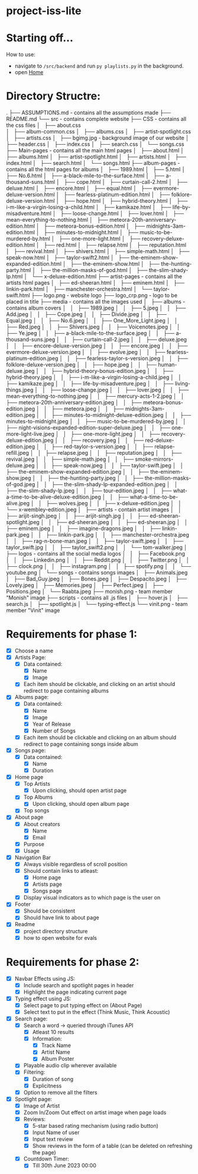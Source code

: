 # project-iss-lite 

# Starting off...
How to use:
- navigate to ``/src/backend`` and run ``py playlists.py`` in the background.
- open [Home](./src/Main-pages/index.html)

# Directory Structre:
.
├── ASSUMPTIONS.md                     - contains all the assumptions made
├── README.md
└── src                                 - contains complete website
    ├── CSS                             - contains all the css files
    │   ├── about.css    
    │   ├── album-common.css
    │   ├── albums.css
    │   ├── artist-spotlight.css
    │   ├── artists.css
    │   ├── bgimg.jpg                   - background image of our website
    │   ├── header.css
    │   ├── index.css
    │   ├── search.css
    │   └── songs.css
    ├── Main-pages                      - contains all the main html pages
    │   ├── about.html
    │   ├── albums.html
    │   ├── artist-spotlight.html
    │   ├── artists.html
    │   ├── index.html
    │   ├── search.html
    │   └── songs.html
    ├── album-pages                     - contains all the html pages for albums
    │   ├── 1989.html
    │   ├── 5.html
    │   ├── No.6.html
    │   ├── a-black-mile-to-the-surface.html
    │   ├── a-thousand-suns.html
    │   ├── cope.html
    │   ├── curtain-call-2.html
    │   ├── deluxe.html
    │   ├── encore.html
    │   ├── equal.html
    │   ├── evermore-deluxe-version.html
    │   ├── fearless-platinum-edition.html
    │   ├── folklore-deluxe-version.html
    │   ├── hope.html
    │   ├── hybrid-theory.html
    │   ├── i-m-like-a-virgin-losing-a-child.html
    │   ├── kamikaze.html
    │   ├── life-by-misadventure.html
    │   ├── loose-change.html
    │   ├── lover.html
    │   ├── mean-everything-to-nothing.html
    │   ├── meteora-20th-anniversary-edition.html
    │   ├── meteora-bonus-edition.html
    │   ├── midnights-3am-edition.html
    │   ├── minutes-to-midnight.html
    │   ├── music-to-be-murdered-by.html
    │   ├── one-more-light.html
    │   ├── recovery-deluxe-edition.html
    │   ├── red.html
    │   ├── relapse.html
    │   ├── reputation.html
    │   ├── revival.html
    │   ├── shivers.html
    │   ├── simple-math.html
    │   ├── speak-now.html
    │   ├── taylor-swift2.html
    │   ├── the-eminem-show-expanded-edition.html
    │   ├── the-eminem-show.html
    │   ├── the-hunting-party.html
    │   ├── the-million-masks-of-god.html
    │   ├── the-slim-shady-lp.html
    │   └── x-deluxe-edition.html
    ├── artist-pages                            - contains all the artists html pages
    │   ├── ed-sheeran.html
    │   ├── eminem.html
    │   ├── linkin-park.html
    │   ├── manchester-orchestra.html
    │   └── taylor-swift.html
    ├── logo.png                                - website logo
    ├── logo_crp.png                            - logo to be placed in title
    ├── media                                   - contains all the images used
    │   ├── albums                              - contains album covers
    │   │   ├── 1989.jpeg
    │   │   ├── 5.jpeg
    │   │   ├── Add.jpeg
    │   │   ├── Cope.jpeg
    │   │   ├── Divide.jpeg
    │   │   ├── Equal.jpeg
    │   │   ├── No.6.jpeg
    │   │   ├── One_More_Light.jpeg
    │   │   ├── Red.jpeg
    │   │   ├── Shivers.jpeg
    │   │   ├── Voicenotes.jpeg
    │   │   ├── Ye.jpeg
    │   │   ├── a-black-mile-to-the-surface.jpeg
    │   │   ├── a-thousand-suns.jpeg
    │   │   ├── curtain-call-2.jpeg
    │   │   ├── deluxe.jpeg
    │   │   ├── encore-deluxe-version.jpeg
    │   │   ├── encore.jpeg
    │   │   ├── evermore-deluxe-version.jpeg
    │   │   ├── evolve.jpeg
    │   │   ├── fearless-platinum-edition.jpeg
    │   │   ├── fearless-taylor-s-version.jpeg
    │   │   ├── folklore-deluxe-version.jpeg
    │   │   ├── hope.jpeg
    │   │   ├── human-deluxe.jpeg
    │   │   ├── hybrid-theory-bonus-edition.jpeg
    │   │   ├── hybrid-theory.jpeg
    │   │   ├── i-m-like-a-virgin-losing-a-child.jpeg
    │   │   ├── kamikaze.jpeg
    │   │   ├── life-by-misadventure.jpeg
    │   │   ├── living-things.jpeg
    │   │   ├── loose-change.jpeg
    │   │   ├── lover.jpeg
    │   │   ├── mean-everything-to-nothing.jpeg
    │   │   ├── mercury-acts-1-2.jpeg
    │   │   ├── meteora-20th-anniversary-edition.jpeg
    │   │   ├── meteora-bonus-edition.jpeg
    │   │   ├── meteora.jpeg
    │   │   ├── midnights-3am-edition.jpeg
    │   │   ├── minutes-to-midnight-deluxe-edition.jpeg
    │   │   ├── minutes-to-midnight.jpeg
    │   │   ├── music-to-be-murdered-by.jpeg
    │   │   ├── night-visions-expanded-edition-super-deluxe.jpeg
    │   │   ├── one-more-light-live.jpeg
    │   │   ├── one-more-light.jpeg
    │   │   ├── recovery-deluxe-edition.jpeg
    │   │   ├── recovery.jpeg
    │   │   ├── red-deluxe-edition.jpeg
    │   │   ├── red-taylor-s-version.jpeg
    │   │   ├── relapse-refill.jpeg
    │   │   ├── relapse.jpeg
    │   │   ├── reputation.jpeg
    │   │   ├── revival.jpeg
    │   │   ├── simple-math.jpeg
    │   │   ├── smoke-mirrors-deluxe.jpeg
    │   │   ├── speak-now.jpeg
    │   │   ├── taylor-swift.jpeg
    │   │   ├── the-eminem-show-expanded-edition.jpeg
    │   │   ├── the-eminem-show.jpeg
    │   │   ├── the-hunting-party.jpeg
    │   │   ├── the-million-masks-of-god.jpeg
    │   │   ├── the-slim-shady-lp-expanded-edition.jpeg
    │   │   ├── the-slim-shady-lp.jpeg
    │   │   ├── tour-edition.jpeg
    │   │   ├── what-a-time-to-be-alive-deluxe-edition.jpeg
    │   │   ├── what-a-time-to-be-alive.jpeg
    │   │   ├── wolves.jpeg
    │   │   ├── x-deluxe-edition.jpeg
    │   │   └── x-wembley-edition.jpeg
    │   ├── artists                             - contain artist images
    │   │   ├── arijit-singh.jpeg
    │   │   ├── arijit-singh.jpg
    │   │   ├── ed-sheeran-spotlight.jpeg
    │   │   ├── ed-sheeran.jpeg
    │   │   ├── ed-sheeran.jpg
    │   │   ├── eminem.jpeg
    │   │   ├── imagine-dragons.jpeg
    │   │   ├── linkin-park.jpeg
    │   │   ├── linkin-park.jpg
    │   │   ├── manchester-orchestra.jpeg
    │   │   ├── rag-n-bone-man.jpeg
    │   │   ├── taylor-swift.jpeg
    │   │   ├── taylor_swift.jpg
    │   │   ├── taylor_swift2.png
    │   │   └── tom-walker.jpeg
    │   ├── logos                               - contains all the social media logos
    │   │   ├── Facebook.png
    │   │   ├── Linkedin.png
    │   │   ├── Reddit.png
    │   │   ├── Twitter.png
    │   │   ├── clock.png
    │   │   ├── instagram.png
    │   │   ├── spotify.png
    │   │   └── youtube.png
    │   └── songs                               - contains songs images
    │       ├── Animals.jpeg
    │       ├── Bad_Guy.jpeg
    │       ├── Bones.jpeg
    │       ├── Despacito.jpeg
    │       ├── Lovely.jpeg
    │       ├── Memories.jpeg
    │       ├── Perfect.jpeg
    │       ├── Positions.jpeg
    │       └── Raabta.jpeg
    ├── monish.png                              - team member "Monish" image
    ├── scripts                                 - contains all .js files
    │   ├── hover.js
    │   ├── search.js
    │   ├── spotlight.js
    │   └── typing-effect.js
    └── vinit.png                               - team member "Vinit" image


# Requirements for phase 1:
- [x] Choose a name 
- [x] Artists Page:
    - [x] Data contained:
        - [x] Name
        - [x] Image
    - [x] Each item should be clickable, and clicking on an artist should redirect to page containing albums
- [x] Albums page:
    - [x] Data contained:
        - [x] Name
        - [x] Image
        - [x] Year of Release
        - [x] Number of Songs
    - [x] Each item should be clickable and clicking on an album should redirect to page containing songs inside album
- [x] Songs page:
    - [x] Data contained:
        - [x] Name
        - [x] Duration
- [x] Home page
    - [x] Top Artists
        - [x] Upon clicking, should open artist page
    - [x] Top Albums
    	- [x] Upon clicking, should open album page
    - [x] Top songs
- [x] About page
    - [x] About creators
        - [x] Name
        - [x] Email
    - [x] Purpose
    - [x] Usage
- [x] Navigation Bar
    - [x] Always visible regardless of scroll position
    - [x] Should contain links to atleast:
        - [x] Home page
        - [x] Artists page
        - [x] Songs page
    - [x] Display visual indicators as to which page is the user on
- [x] Footer
    - [x] Should be consistent
    - [x] Should have link to about page
- [x] Readme
    - [x] project directory structure
    - [x] how to open website for evals

# Requirements for phase 2:
- [x] Navbar Effects using JS:
    - [x] Include search and spotlight pages in header
    - [x] Highlight the page indicating current page
- [x] Typing effect using JS:
    - [x] Select page to put typing effect on (About Page)
    - [x] Select text to put in the effect (Think Music, Think Acoustic)
- [x] Search page:
    - [x] Search a word -> queried through iTunes API
        - [x] Atleast 10 results
        - [x] Information:
            - [x] Track Name
            - [x] Artist Name
            - [x] Album Poster
    - [x] Playable audio clip wherever available
    - [x] Filtering:
        - [x] Duration of song
        - [x] Explicitness
    - [x] Option to remove all the filters
- [x] Spotlight page:
    - [x] Image of Artist
    - [x] Zoom In/Zoom Out effect on artist image when page loads
    - [x] Reviews:
        - [x] 5-star based rating mechanism (using radio button)
        - [x] Input Name of user
        - [x] Input text review
        - [x] Show reviews in the form of a table (can be deleted on refreshing the page)
    - [x] Countdown Timer:
        - [x] Till 30th June 2023 00:00
